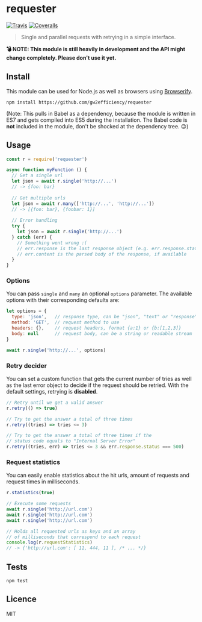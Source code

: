 # requester

[![Travis](https://img.shields.io/travis/gw2efficiency/requester.svg?style=flat-square)](https://travis-ci.org/gw2efficiency/requester)
[![Coveralls](https://img.shields.io/coveralls/gw2efficiency/requester/master.svg?style=flat-square)](https://coveralls.io/github/gw2efficiency/requester?branch=master)

> Single and parallel requests with retrying in a simple interface.

**:bomb: NOTE: This module is still heavily in development and the API might change completely. Please don't use it yet.**

## Install

This module can be used for Node.js as well as browsers using [Browserify](https://github.com/substack/browserify-handbook#how-node_modules-works).

```
npm install https://github.com/gw2efficiency/requester
```

(Note: This pulls in Babel as a dependency, because the module is written in ES7 and 
gets compiled into ES5 during the installation. The Babel code is **not** included in the module, 
don't be shocked at the dependency tree. :wink:)

## Usage

```js
const r = require('requester')

async function myFunction () {
  // Get a single url
  let json = await r.single('http://...')
  // -> {foo: bar}
	
  // Get multiple urls
  let json = await r.many(['http://...', 'http://...'])
  // -> [{foo: bar}, {foobar: 1}]
	
  // Error handling
  try {
	let json = await r.single('http://...')
  } catch (err) {
	// Something went wrong :(
	// err.response is the last response object (e.g. err.response.status)
	// err.content is the parsed body of the response, if available
  }
}
```

### Options

You can pass `single` and `many` an optional `options` parameter. 
The available options with their corresponding defaults are:

```js
let options = {
  type: 'json',   // response type, can be "json", "text" or "response" (response object)
  method: 'GET',  // request method to use
  headers: {},    // request headers, format {a:1} or {b:[1,2,3]}
  body: null      // request body, can be a string or readable stream
}

await r.single('http://...', options)
```

### Retry decider

You can set a custom function that gets the current number of tries as well as
the last error object to decide if the request should be retried. With the default settings,
retrying is **disabled**.

```js
// Retry until we get a valid answer
r.retry(() => true)

// Try to get the answer a total of three times
r.retry((tries) => tries <= 3)

// Try to get the answer a total of three times if the
// status code equals to "Internal Server Error"
r.retry((tries, err) => tries <= 3 && err.response.status === 500)
```

### Request statistics

You can easily enable statistics about the hit urls, amount of requests and request times in milliseconds.

```js
r.statistics(true)

// Execute some requests
await r.single('http://url.com')
await r.single('http://url.com')
await r.single('http://url.com')

// Holds all requested urls as keys and an array
// of milliseconds that correspond to each request
console.log(r.requestStatistics)
// -> {'http://url.com': [ 11, 444, 11 ], /* ... */}
```

## Tests

```
npm test
```

## Licence

MIT
